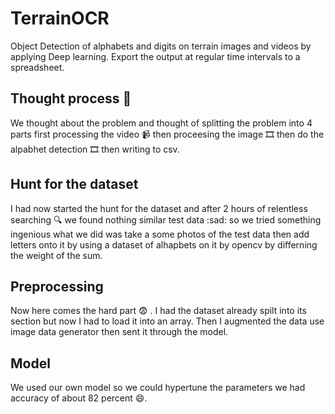 # TerrainOCR
Object Detection of alphabets and digits on terrain images and videos by applying Deep learning. Export the output at regular time intervals to a spreadsheet.

## Thought process :thinking:
We thought about the problem and thought of splitting the problem into 4 parts first processing the video :video_camera: then proceesing the image :film_strip: then do the alpabhet detection :film_strip: then writing to csv.

## Hunt for the dataset
I had now started the hunt for the dataset and after 2 hours of relentless searching  :mag: we found nothing similar test data :sad: so we tried something ingenious what we did was take a some photos of the test data then add letters onto it by using a dataset of alhapbets on it by opencv by differning the weight of the sum.

## Preprocessing
Now here comes the hard part :fearful: . I had the dataset already spilt into its section but now I had to load it into an array.
Then I augmented the data use image data generator then sent it through the model.

## Model
We used our own model so we could hypertune the parameters we had accuracy of about 82 percent :smile:.


